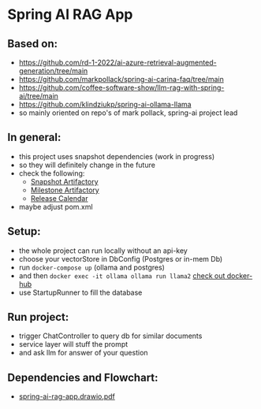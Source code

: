 # Spring AI RAG App

## Based on:

- https://github.com/rd-1-2022/ai-azure-retrieval-augmented-generation/tree/main
- https://github.com/markpollack/spring-ai-carina-faq/tree/main
- https://github.com/coffee-software-show/llm-rag-with-spring-ai/tree/main
- https://github.com/klindziukp/spring-ai-ollama-llama
- so mainly oriented on repo's of mark pollack, spring-ai project lead

## In general:

- this project uses snapshot dependencies (work in progress)
- so they will definitely change in the future
- check the following:
  - [Snapshot Artifactory](https://repo.spring.io/ui/native/snapshot/org/springframework/ai/)
  - [Milestone Artifactory](https://repo.spring.io/ui/native/milestone/org/springframework/ai/)
  - [Release Calendar](https://calendar.spring.io/)
- maybe adjust pom.xml

## Setup:

- the whole project can run locally without an api-key
- choose your vectorStore in DbConfig (Postgres or in-mem Db)
- run ```docker-compose up``` (ollama and postgres)
- and then ```docker exec -it ollama ollama run llama2``` [check out docker-hub](https://hub.docker.com/r/ollama/ollama)
- use StartupRunner to fill the database

## Run project:

- trigger ChatController to query db for similar documents 
- service layer will stuff the prompt
- and ask llm for answer of your question


## Dependencies and Flowchart: 
- [spring-ai-rag-app.drawio.pdf](spring-ai-rag-app.drawio.pdf)
 